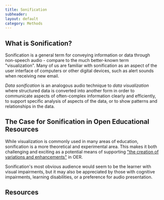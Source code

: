 ```yaml
---
title: Sonification
subheader:
layout: default
category: Methods
---
```


## What is Sonification?

Sonification is a general term for conveying information or data through non-speech audio - compare to the much better-known term "visualization". Many of us are familiar with sonification as an aspect of the user interface of computers or other digital devices, such as alert sounds when receiving new email.

*Data sonification* is an analogous audio technique to *data visualization* where structured data is converted into another form in order to communicate aspects of often-complex information clearly and efficiently, to support specific analysis of aspects of the data, or to show patterns and relationships in the data.

## The Case for Sonification in Open Educational Resources

While visualization is commonly used in many areas of education, sonification is a more theoretical and experimental area. This makes it both challenging and exciting as a potential means of supporting ["the creation of variations and enhancements"](/Techniques.html#AllowTheCreationOfVariationsAndEnhancements) in OER.

Sonification's most obvious audience would seem to be the learner with visual impairments, but it may also be appreciated by those with cognitive impairments, learning disabilities, or a preference for audio presentation.

## Resources
